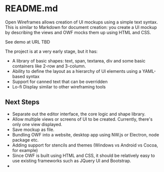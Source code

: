 README.md
=========

Open Wireframes allows creation of UI mockups using a simple text syntax. This is similar to Markdown for document creation: you create a UI mockup by describing the views and OWF mocks them up using HTML and CSS.

See demo at URL TBD

The project is at a very early stage, but it has:

* A library of basic shapes: text, span, textarea, div and some basic containers like 2-row and 3-column.
* Ability to define the layout as a hierarchy of UI elements using a YAML-based syntax
* Support for canned text that can be overridden
* Lo-fi Display similar to other wireframing tools

Next Steps
-----------

* Separate out the editor interface, the core logic and shape library.
* Allow multiple views or screens of UI to be created. Currently, there's only one view displayed.
* Save mockup as file.
* Bundling OWF into a website, desktop app using NW.js or Electron, node package etc.
* Adding support for stencils and themes (Windows vs Android vs Cocoa, for example)
* Since OWF is built using HTML and CSS, it should be relatively easy to use existing frameworks such as JQuery UI and Bootstrap.
* 